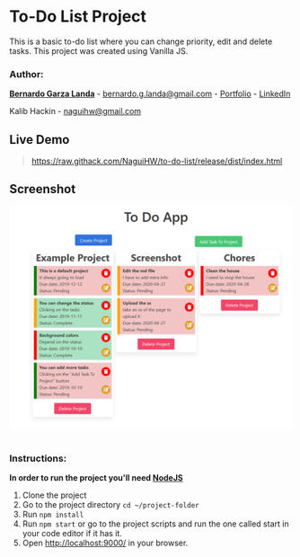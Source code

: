 # To-Do List Project

This is a basic to-do list where you can change priority, edit and delete tasks. This project was created using Vanilla JS.


### Author:

**[Bernardo Garza Landa](https://bernardogarza.me/)** - bernardo.g.landa@gmail.com - [Portfolio](https://bernardogarza.me) - [LinkedIn](https://www.linkedin.com/in/bernardo-g-landa/)

Kalib Hackin - [naguihw@gmail.com](naguihw@gmail.com)

## Live Demo

> https://raw.githack.com/NaguiHW/to-do-list/release/dist/index.html

## Screenshot

![To-Do](todo.png?raw=true "To-Do")

#




### Instructions:
**In order to run the project you'll need [NodeJS](https://nodejs.org)**
1. Clone the project
2. Go to the project directory `cd ~/project-folder`
3. Run `npm install`
4. Run `npm start` or go to the project scripts and run the one called start in your code editor if it has it.
5. Open [http://localhost:9000/](http://localhost:9000/) in your browser.
